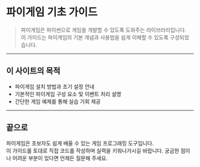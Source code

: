 # **파이게임 기초 가이드**
> 파이게임은 파이썬으로 게임을 개발할 수 있도록 도와주는 라이브러리입니다.  
> 이 가이드는 파이게임의 기본 개념과 사용법을 쉽게 이해할 수 있도록 구성되었습니다.  

---

## 이 사이트의 목적
- 파이게임 설치 방법과 초기 설정 안내
- 기본적인 파이게임 구성 요소 및 이벤트 처리 설명
- 간단한 게임 예제를 통해 실습 기회 제공

---

## 끝으로
파이게임은 초보자도 쉽게 배울 수 있는 게임 프로그래밍 도구입니다.  
이 가이드를 토대로 직접 코드를 작성하며 실력을 키워나가시길 바랍니다. 궁금한 점이나 어려운 부분이 있다면 언제든 질문해 주세요.
